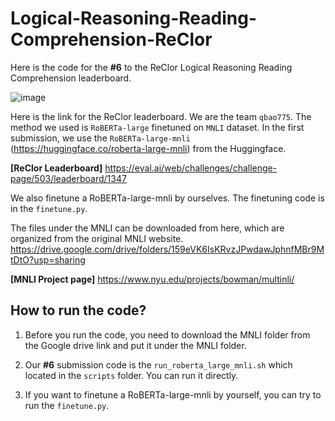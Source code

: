 # Logical-Reasoning-Reading-Comprehension-ReClor
Here is the code for the **#6** to the ReClor Logical Reasoning Reading Comprehension leaderboard. 

![image](https://user-images.githubusercontent.com/23516191/125377937-f4415080-e3e1-11eb-897d-48350be6792f.png)

Here is the link for the ReClor leaderboard. We are the team `qbao775`. The method we used is `RoBERTa-large` finetuned on `MNLI` dataset. In the first submission, we use the `RoBERTa-large-mnli` (https://huggingface.co/roberta-large-mnli) from the Huggingface. 

**[ReClor Leaderboard]** https://eval.ai/web/challenges/challenge-page/503/leaderboard/1347

We also finetune a RoBERTa-large-mnli by ourselves. The finetuning code is in the `finetune.py`.

The files under the MNLI can be downloaded from here, which are organized from the original MNLI website.
https://drive.google.com/drive/folders/159eVK6IsKRvzJPwdawJphnfMBr9MtDtO?usp=sharing

**[MNLI Project page]** https://www.nyu.edu/projects/bowman/multinli/

##  How to run the code?
1. Before you run the code, you need to download the MNLI folder from the Google drive link and put it under the MNLI folder.

2. Our **#6** submission code is the `run_roberta_large_mnli.sh` which located in the `scripts` folder. You can run it directly.

3. If you want to finetune a RoBERTa-large-mnli by yourself, you can try to run the `finetune.py`.
